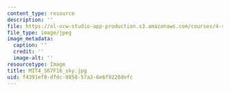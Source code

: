 ```yaml
---
content_type: resource
description: ''
file: https://ol-ocw-studio-app-production.s3.amazonaws.com/courses/4-s67-landscape-experience-seminar-in-land-art-fall-2016/f4391ef8dfdc985857a36e6f9228defc_MIT4_S67F16_sky.jpg
file_type: image/jpeg
image_metadata:
  caption: ''
  credit: ''
  image-alt: ''
resourcetype: Image
title: MIT4_S67F16_sky.jpg
uid: f4391ef8-dfdc-9858-57a3-6e6f9228defc
---
```

